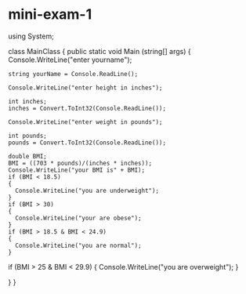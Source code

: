 # mini-exam-1


using System;

class MainClass {
  public static void Main (string[] args) {
    Console.WriteLine("enter yourname");
   
    string yourName = Console.ReadLine();
    
    Console.WriteLine("enter height in inches");

    int inches;
    inches = Convert.ToInt32(Console.ReadLine());

    Console.WriteLine("enter weight in pounds");

    int pounds;
    pounds = Convert.ToInt32(Console.ReadLine());

    double BMI;
    BMI = ((703 * pounds)/(inches * inches));
    Console.WriteLine("your BMI is" + BMI);
    if (BMI < 18.5)
    {
      Console.WriteLine("you are underweight");
    }
    if (BMI > 30)
    {
      Console.WriteLine("your are obese");
    }
    if (BMI > 18.5 & BMI < 24.9)
    {
      Console.WriteLine("you are normal");
    }
   if (BMI > 25 & BMI < 29.9)
   {
     Console.WriteLine("you are overweight");
   }




  }
}

